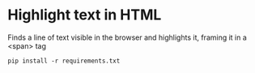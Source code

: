 # Highlight text in HTML

Finds a line of text visible in the browser and highlights it, framing it in a \<span\> tag

```
pip install -r requirements.txt
```